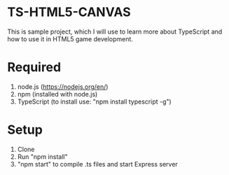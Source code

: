 # TS-HTML5-CANVAS

This is sample project, which I will use to learn more about TypeScript and how to use it in HTML5 game development.

# Required
1. node.js (https://nodejs.org/en/)
2. npm (installed with node.js)
3. TypeScript (to install use: "npm install typescript -g")

# Setup
1. Clone
2. Run "npm install"
3. "npm start" to compile .ts files and start Express server
